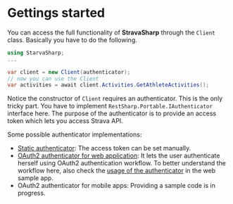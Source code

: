 # Gettings started

You can access the full functionality of **StravaSharp** through the ```Client``` class. Basically you have to do the following.

```csharp
using StarvaSharp;
...

var client = new Client(authenticator);
// now you can use the Client
var activities = await client.Activities.GetAthleteActivities();
```

Notice the constructor of ```Client``` requires an authenticator. This is the only tricky part.
You have to implement ```RestSharp.Portable.IAuthenticator``` interface here. The purpose of the authenticator is to provide an access token which lets you access Strava API.

Some possible authenticator implementations:
* [Static authenticator](https://github.com/gabornemeth/StravaSharp/blob/master/StravaSharp.Tests/TestAuthenticator.cs): The access token can be set manually.
* [OAuth2 authenticator for web application](https://github.com/gabornemeth/StravaSharp/blob/master/Sample.Web/Authentication/Authenticator.cs): It lets the user authenticate herself using OAuth2 authentication workflow. To better understand the workflow here, also check the [usage of the authenticator](https://github.com/gabornemeth/StravaSharp/blob/master/Sample.Web/Controllers/HomeController.cs) in the web sample app.
* OAuth2 authenticator for mobile apps: Providing a sample code is in progress.
